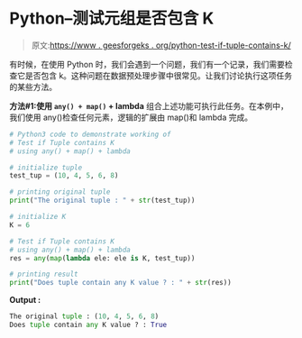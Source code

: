 # Python–测试元组是否包含 K

> 原文:[https://www . geesforgeks . org/python-test-if-tuple-contains-k/](https://www.geeksforgeeks.org/python-test-if-tuple-contains-k/)

有时候，在使用 Python 时，我们会遇到一个问题，我们有一个记录，我们需要检查它是否包含 k。这种问题在数据预处理步骤中很常见。让我们讨论执行这项任务的某些方法。

**方法#1:使用 `any() + map()` + lambda**
组合上述功能可执行此任务。在本例中，我们使用 any()检查任何元素，逻辑的扩展由 map()和 lambda 完成。

```py
# Python3 code to demonstrate working of
# Test if Tuple contains K
# using any() + map() + lambda

# initialize tuple
test_tup = (10, 4, 5, 6, 8)

# printing original tuple
print("The original tuple : " + str(test_tup))

# initialize K 
K = 6

# Test if Tuple contains K
# using any() + map() + lambda
res = any(map(lambda ele: ele is K, test_tup))

# printing result
print("Does tuple contain any K value ? : " + str(res))
```

**Output :**

```py
The original tuple : (10, 4, 5, 6, 8)
Does tuple contain any K value ? : True

```
